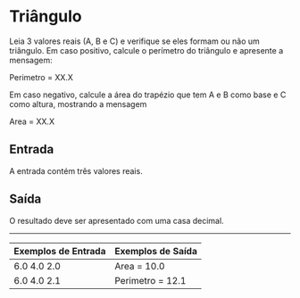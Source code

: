 # Triângulo

Leia 3 valores reais (A, B e C) e verifique se eles formam ou não um triângulo. Em caso positivo, calcule o perímetro do triângulo e apresente a mensagem:


Perimetro = XX.X


Em caso negativo, calcule a área do trapézio que tem A e B como base e C como altura, mostrando a mensagem


Area = XX.X

## Entrada

A entrada contém três valores reais.

## Saída

O resultado deve ser apresentado com uma casa decimal.

---

| Exemplos de Entrada | Exemplos de Saída |
| :------------------ | :---------------- |
| 6.0 4.0 2.0         | Area = 10.0       |
| 6.0 4.0 2.1         | Perimetro = 12.1  |
